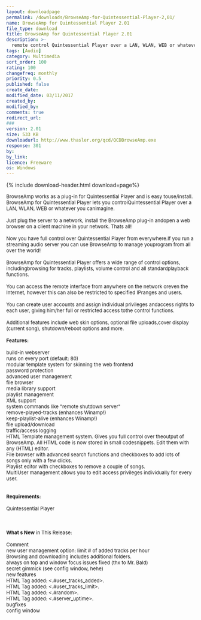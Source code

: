 ```yaml
---
layout: downloadpage
permalink: /downloads/BrowseAmp-for-Quintessential-Player-2,01/
name: BrowseAmp for Quintessential Player 2.01
file_type: download
title: BrowseAmp for Quintessential Player 2.01
description: >-
  remote control Quintessential Player over a LAN, WLAN, WEB or whatever you can imagine
tags: [Audio]
category: Multimedia
sort_order: 100
rating: 100
changefreq: monthly
priority: 0.5
published: false
create_date:
modified_date: 03/11/2017
created_by:
modified_by:
comments: true
redirect_url:
###
version: 2.01
size: 533 KB
downloadurl: http://www.thasler.org/qcd/QCDBrowseAmp.exe
response: 301
by:
by_link:
licence: Freeware
os: Windows
---
```


{% include download-header.html download=page%}

<p style="fix-download-text !important">
<p><font size="2">BrowseAmp works as a plug-in for Quintessential Player and is easy touse/install. BrowseAmp for Quintessential Player lets you controlQuintessential Player over a LAN, WLAN, WEB or whatever you canimagine. <br />
<br />
Just plug the server to a network, install the BrowseAmp plug-in andopen a web browser on a client machine in your network. Thats all! <br />
<br />
Now you have full control over Quintessential Player from everywhere.If you run a streaming audio server you can use BrowseAmp to manage youprogram from all over the world!<br />
<br />
BrowseAmp for Quintessential Player offers a wide range of control options, includingbrowsing for tracks, playlists, volume control and all standardplayback functions. <br />
<br />
You can access the remote interface from anywhere on the network oreven the Internet, however this can also be restricted to specified IPranges and users. <br />
<br />
You can create user accounts and assign individual privileges andaccess rights to each user, giving him/her full or restricted access tothe control functions. <br />
<br />
Additional features include web skin options, optional file uploads,cover display (current song), shutdown/reboot options and more.<br />
<br />
<span class="articleDetailsLink"><strong>Features:</strong></span><br />
<br />
build-in webserver <br />
runs on every port (default: 80) <br />
modular template system for skinning the web frontend <br />
password protection <br />
advanced user management <br />
file browser <br />
media library support <br />
playlist management <br />
XML support <br />
system commands like "remote shutdown server" <br />
remove-played-tracks (enhances Winamp!) <br />
keep-playlist-alive (enhances Winamp!) <br />
file upload/download <br />
traffic/access logging<br />
HTML Template management system. Gives you full control over theoutput of BrowseAmp. All HTML code is now stored in small codesnippets. Edit them with any (HTML) editor. <br />
File browser with advanced search functions and checkboxes to add lots of songs only with a few clicks.<br />
Playlist editor with checkboxes to remove a couple of songs.<br />
MultiUser management allows you to edit access privileges individually for every user.<br />
<br />
<br />
<span><strong>Requirements:</strong></span><br />
<br />
Quintessential Player<br />
<!-- google_ad_section_end --></font></p>
<div class="celltext_big"><br />
<br />
<font size="2"><strong>What s New</strong> in This Release:<br />
<br />
Comment<br />
new user management option: limit # of added tracks per hour<br />
Browsing and downloading includes additional folders.<br />
always on top and window focus issues fixed (thx to Mr. Bald)<br />
secret gimmick (see config window, hehe)<br />
new features<br />
HTML Tag added: &lt;.#user_tracks_added&gt;.<br />
HTML Tag added: &lt;.#user_tracks_limit&gt;.<br />
HTML Tag added: &lt;.#random&gt;. <br />
HTML Tag added: &lt;.#server_uptime&gt;. <br />
bugfixes<br />
config window</font></div></p>
